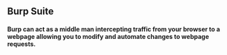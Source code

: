 ## Burp Suite

#### Burp can act as a middle man intercepting traffic from your browser to a webpage allowing you to modify and automate changes to webpage requests.
